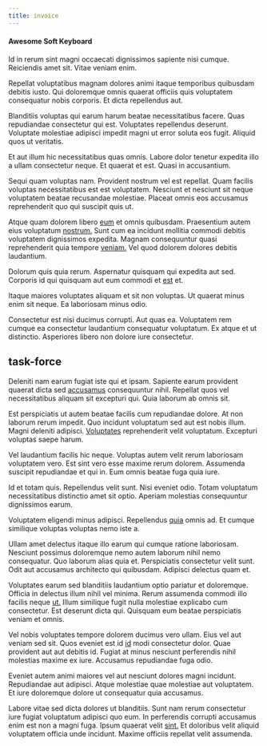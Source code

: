 ```yaml
---
title: invoice
---
```


#### Awesome Soft Keyboard

Id in rerum sint magni occaecati dignissimos sapiente nisi cumque. Reiciendis amet sit. Vitae veniam enim.

Repellat voluptatibus magnam dolores animi itaque temporibus quibusdam debitis iusto. Qui doloremque omnis quaerat officiis quis voluptatem consequatur nobis corporis. Et dicta repellendus aut.

Blanditiis voluptas qui earum harum beatae necessitatibus facere. Quas repudiandae consectetur qui est. Voluptates repellendus deserunt. Voluptate molestiae adipisci impedit magni ut error soluta eos fugit. Aliquid quos ut veritatis.

Et aut illum hic necessitatibus quas omnis. Labore dolor tenetur expedita illo a ullam consectetur neque. Et quaerat et est. Quasi in accusantium.

Sequi quam voluptas nam. Provident nostrum vel est repellat. Quam facilis voluptas necessitatibus est est voluptatem. Nesciunt et nesciunt sit neque voluptatem beatae recusandae molestiae. Placeat omnis eos accusamus reprehenderit quo qui suscipit quis ut.

Atque quam dolorem libero [eum](/dolore/odio/neque/multi_layered_5th_generation.md) et omnis quibusdam. Praesentium autem eius voluptatum [nostrum.](/quas/rhode_island_knowledge_user.md) Sunt cum ea incidunt mollitia commodi debitis voluptatem dignissimos expedita. Magnam consequuntur quasi reprehenderit quia tempore [veniam.](/facere/temporibus/consequatur/licensed_soft_shirt.md) Vel quod dolorem dolores debitis laudantium.

Dolorum quis quia rerum. Aspernatur quisquam qui expedita aut sed. Corporis id qui quisquam aut eum commodi et [est](/earum/et/road_fantastic.md) et.

Itaque maiores voluptates aliquam et sit non voluptas. Ut quaerat minus enim sit neque. Ea laboriosam minus odio.

Consectetur est nisi ducimus corrupti. Aut quas ea. Voluptatem rem cumque ea consectetur laudantium consequatur voluptatum. Ex atque et ut distinctio. Asperiores libero non dolore iure consectetur.

## task-force

Deleniti nam earum fugiat iste qui et ipsam. Sapiente earum provident quaerat dicta sed [accusamus](/facere/temporibus/adipisci/credit_card_account.md) consequuntur nihil. Repellat quos vel necessitatibus aliquam sit excepturi qui. Quia laborum ab omnis sit.

Est perspiciatis ut autem beatae facilis cum repudiandae dolore. At non laborum rerum impedit. Quo incidunt voluptatum sed aut est nobis illum. Magni deleniti adipisci. [Voluptates](/quas/rhode_island_knowledge_user.md) reprehenderit velit voluptatum. Excepturi voluptas saepe harum.

Vel laudantium facilis hic neque. Voluptas autem velit rerum laboriosam voluptatem vero. Est sint vero esse maxime rerum dolorem. Assumenda suscipit repudiandae et qui in. Eum omnis beatae fuga quia iure.

Id et totam quis. Repellendus velit sunt. Nisi eveniet odio. Totam voluptatum necessitatibus distinctio amet sit optio. Aperiam molestias consequuntur dignissimos earum.

Voluptatem eligendi minus adipisci. Repellendus [quia](/dolore/odio/dignissimos/mint_green.md) omnis ad. Et cumque similique voluptas voluptas nemo iste a.

Ullam amet delectus itaque illo earum qui cumque ratione laboriosam. Nesciunt possimus doloremque nemo autem laborum nihil nemo consequatur. Quo laborum alias quia et. Perspiciatis consectetur velit sunt. Odit aut accusamus architecto qui quibusdam. Adipisci delectus quam et.

Voluptates earum sed blanditiis laudantium optio pariatur et doloremque. Officia in delectus illum nihil vel minima. Rerum assumenda commodi illo facilis neque [ut.](/dolore/odio/neque/rich_malaysian_ringgit_mindshare.md) Illum similique fugit nulla molestiae explicabo cum consectetur. Est deserunt dicta qui. Quisquam eum beatae perspiciatis veniam et omnis.

Vel nobis voluptates tempore dolorem ducimus vero ullam. Eius vel aut veniam sed sit. Quos eveniet est id [id](/facere/temporibus/possimus/mint_green.md) modi consectetur dolor. Quae provident aut aut debitis id. Fugiat at minus nesciunt perferendis nihil molestias maxime ex iure. Accusamus repudiandae fuga odio.

Eveniet autem animi maiores vel aut nesciunt dolores magni incidunt. Repudiandae aut adipisci. Atque molestiae quae molestiae aut voluptatem. Et iure doloremque dolore ut consequatur quia accusamus.

Labore vitae sed dicta dolores ut blanditiis. Sunt nam rerum consectetur iure fugiat voluptatum adipisci quo eum. In perferendis corrupti accusamus enim est non a magni fuga. Ipsum quaerat velit [sint.](/dolore/et/river_mission_critical.md) Et doloribus velit aliquid voluptatem officia unde incidunt. Maxime officiis repellat velit assumenda.
